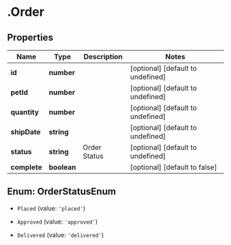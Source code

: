 # .Order

## Properties

|Name | Type | Description | Notes|
|------------ | ------------- | ------------- | -------------|
|**id** | **number** |  | [optional] [default to undefined]|
|**petId** | **number** |  | [optional] [default to undefined]|
|**quantity** | **number** |  | [optional] [default to undefined]|
|**shipDate** | **string** |  | [optional] [default to undefined]|
|**status** | **string** | Order Status | [optional] [default to undefined]|
|**complete** | **boolean** |  | [optional] [default to false]|


## Enum: OrderStatusEnum


* `Placed` (value: `'placed'`)

* `Approved` (value: `'approved'`)

* `Delivered` (value: `'delivered'`)




